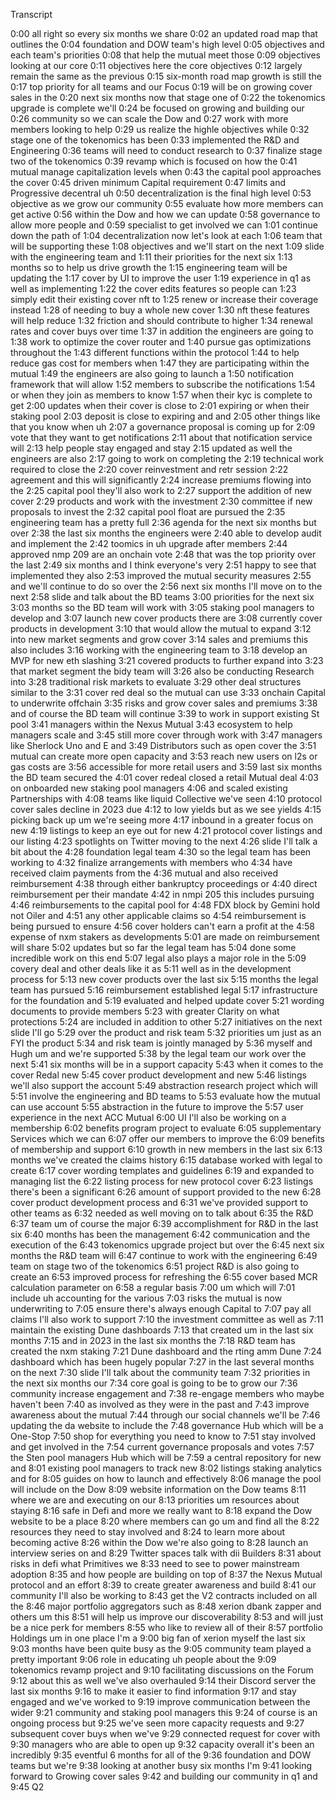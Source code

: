 Transcript


0:00
all right so every six months we share
0:02
an updated road map that outlines the
0:04
foundation and DOW team's high level
0:05
objectives and each team's priorities
0:08
that help the mutual meet those
0:09
objectives looking at our core
0:11
objectives here the core objectives
0:12
largely remain the same as the previous
0:15
six-month road map growth is still the
0:17
top priority for all teams and our Focus
0:19
will be on growing cover sales in the
0:20
next six months now that stage one of
0:22
the tokenomics upgrade is complete we'll
0:24
be focused on growing and building our
0:26
community so we can scale the Dow and
0:27
work with more members looking to help
0:29
us realize the highle objectives while
0:32
stage one of the tokenomics has been
0:33
implemented the R&D and Engineering
0:36
teams will need to conduct research to
0:37
finalize stage two of the tokenomics
0:39
revamp which is focused on how the
0:41
mutual manage capitalization levels when
0:43
the capital pool approaches the cover
0:45
driven minimum Capital requirement
0:47
limits and Progressive decentral uh
0:50
decentralization is the final high level
0:53
objective as we grow our community
0:55
evaluate how more members can get active
0:56
within the Dow and how we can update
0:58
governance to allow more people and
0:59
specialist to get involved we can
1:01
continue down the path of
1:04
decentralization now let's look at each
1:06
team that will be supporting these
1:08
objectives and we'll start on the next
1:09
slide with the engineering team and
1:11
their priorities for the next six
1:13
months so to help us drive growth the
1:15
engineering team will be updating the
1:17
cover by UI to improve the user
1:19
experience in q1 as well as implementing
1:22
the cover edits features so people can
1:23
simply edit their existing cover nft to
1:25
renew or increase their coverage instead
1:28
of needing to buy a whole new cover
1:30
nft these features will help reduce
1:32
friction and should contribute to higher
1:34
renewal rates and cover buys over time
1:37
in addition the engineers are going to
1:38
work to optimize the cover router and
1:40
pursue gas optimizations throughout the
1:43
different functions within the protocol
1:44
to help reduce gas cost for members when
1:47
they are participating within the mutual
1:49
the engineers are also going to launch a
1:50
notification framework that will allow
1:52
members to subscribe the notifications
1:54
or when they join as members to know
1:57
when their kyc is complete to get
2:00
updates when their cover is close to
2:01
expiring or when their staking pool
2:03
deposit is close to expiring and and
2:05
other things like that you know when uh
2:07
a governance proposal is coming up for
2:09
vote that they want to get notifications
2:11
about that notification service will
2:13
help people stay engaged and stay
2:15
updated as well the engineers are also
2:17
going to work on completing the
2:19
technical work required to close the
2:20
cover reinvestment and retr session
2:22
agreement and this will significantly
2:24
increase premiums flowing into the
2:25
capital pool they'll also work to
2:27
support the addition of new cover
2:29
products and work with the investment
2:30
committee if new proposals to invest the
2:32
capital pool float are pursued the
2:35
engineering team has a pretty full
2:36
agenda for the next six months but over
2:38
the last six months the engineers were
2:40
able to develop audit and implement the
2:42
toomics in uh upgrade after members
2:44
approved nmp 209 are an onchain vote
2:48
that was the top priority over the last
2:49
six months and I think everyone's very
2:51
happy to see that implemented they also
2:53
improved the mutual security measures
2:55
and we'll continue to do so over the
2:56
next six months I'll move on to the next
2:58
slide and talk about the BD teams
3:00
priorities for the next six
3:03
months so the BD team will work with
3:05
staking pool managers to develop and
3:07
launch new cover products there are
3:08
currently cover products in development
3:10
that would allow the mutual to expand
3:12
into new market segments and grow cover
3:14
sales and premiums this also includes
3:16
working with the engineering team to
3:18
develop an MVP for new eth slashing
3:21
covered products to further expand into
3:23
that market segment the bidy team will
3:26
also be conducting Research into
3:28
traditional risk markets to evaluate
3:29
other deal structures similar to the
3:31
cover red deal so the mutual can use
3:33
onchain Capital to underwrite offchain
3:35
risks and grow cover sales and premiums
3:38
and of course the BD team will continue
3:39
to work in support existing St pool
3:41
managers within the Nexus Mutual
3:43
ecosystem to help managers scale and
3:45
still more cover through work with
3:47
managers like Sherlock Uno and E and
3:49
Distributors such as open cover the
3:51
mutual can create more open capacity and
3:53
reach new users on l2s or gas costs are
3:56
accessible for more retail users and
3:59
last six months the BD team secured the
4:01
cover redeal closed a retail Mutual deal
4:03
on onboarded new staking pool managers
4:06
and scaled existing Partnerships with
4:08
teams like liquid Collective we've seen
4:10
protocol cover sales decline in 2023 due
4:12
to low yields but as we see yields
4:15
picking back up um we're seeing more
4:17
inbound in a greater focus on new
4:19
listings to keep an eye out for new
4:21
protocol cover listings and our listing
4:23
spotlights on Twitter moving to the next
4:26
slide I'll talk a bit about the
4:28
foundation legal team
4:30
so the legal team has been working to
4:32
finalize arrangements with members who
4:34
have received claim payments from the
4:36
mutual and also received reimbursement
4:38
through either bankruptcy proceedings or
4:40
direct reimbursement per their mandate
4:42
in nmpi 205 this includes pursuing
4:46
reimbursements to the capital pool for
4:48
FDX block by Gemini hold not Oiler and
4:51
any other applicable claims so
4:54
reimbursement is being pursued to ensure
4:56
cover holders can't earn a profit at the
4:58
expense of nxm stakers as developments
5:01
are made on reimbursement will share
5:02
updates but so far the legal team has
5:04
done some incredible work on this end
5:07
legal also plays a major role in the
5:09
covery deal and other deals like it as
5:11
well as in the development process for
5:13
new cover products over the last six
5:15
months the legal team has pursued
5:16
reimbursement established legal
5:17
infrastructure for the foundation and
5:19
evaluated and helped update cover
5:21
wording documents to provide members
5:23
with greater Clarity on what protections
5:24
are included in addition to other
5:27
initiatives on the next slide I'll go
5:29
over the product and risk team
5:32
priorities um just as an FYI the product
5:34
and risk team is jointly managed by
5:36
myself and Hugh um and we're supported
5:38
by the legal team our work over the next
5:41
six months will be in a support capacity
5:43
when it comes to the cover Redal new
5:45
cover product development and new
5:46
listings we'll also support the account
5:49
abstraction research project which will
5:51
involve the engineering and BD teams to
5:53
evaluate how the mutual can use account
5:55
abstraction in the future to improve the
5:57
user experience in the next ACC Mutual
6:00
UI I'll also be working on a membership
6:02
benefits program project to evaluate
6:05
supplementary Services which we can
6:07
offer our members to improve the
6:09
benefits of membership and support
6:10
growth in new members in the last six
6:13
months we've created the claims history
6:15
database worked with legal to create
6:17
cover wording templates and guidelines
6:19
and expanded to managing list the
6:22
listing process for new protocol cover
6:23
listings there's been a significant
6:26
amount of support provided to the new
6:28
cover product development process and
6:31
we've provided support to other teams as
6:32
needed as well moving on to talk about
6:35
the R&D
6:37
team um of course the major
6:39
accomplishment for R&D in the last six
6:40
months has been the management
6:42
communication and the execution of the
6:43
tokenomics upgrade project but over the
6:45
next six months the R&D team will
6:47
continue to work with the engineering
6:49
team on stage two of the tokenomics
6:51
project R&D is also going to create an
6:53
improved process for refreshing the
6:55
cover based MCR calculation parameter on
6:58
a regular basis
7:00
um which will
7:01
include uh accounting for the various
7:03
risks the mutual is now underwriting to
7:05
ensure there's always enough Capital to
7:07
pay all claims I'll also work to support
7:10
the investment committee as well as
7:11
maintain the existing Dune dashboards
7:13
that created um in the last six months
7:15
and in 2023 in the last six months the
7:18
R&D team has created the nxm staking
7:21
Dune dashboard and the rting amm Dune
7:24
dashboard which has been hugely popular
7:27
in the last several months on the next
7:30
slide I'll talk about the community team
7:32
priorities in the next six months our
7:34
core goal is going to be to grow our
7:36
community increase engagement and
7:38
re-engage members who maybe haven't been
7:40
as involved as they were in the past and
7:43
improve awareness about the mutual
7:44
through our social channels we'll be
7:46
updating the da website to include the
7:48
governance Hub which will be a One-Stop
7:50
shop for everything you need to know to
7:51
stay involved and get involved in the
7:54
current governance proposals and votes
7:57
the Sten pool managers Hub which will be
7:59
a central repository for new and
8:01
existing pool managers to track new
8:02
listings staking analytics and for
8:05
guides on how to launch and effectively
8:06
manage the pool will include on the Dow
8:09
website information on the Dow teams
8:11
where we are and executing on our
8:13
priorities um resources about staying
8:16
safe in Defi and more we really want to
8:18
expand the Dow website to be a place
8:20
where members can go um and find all the
8:22
resources they need to stay involved and
8:24
to learn more about becoming active
8:26
within the Dow we're also going to
8:28
launch an interview series on and
8:29
Twitter spaces talk with dii Builders
8:31
about risks in defi what Primitives we
8:33
need to see to power mainstream adoption
8:35
and how people are building on top of
8:37
the Nexus Mutual protocol and an effort
8:39
to create greater awareness and build
8:41
our community I'll also be working to
8:43
get the V2 contracts included on all the
8:46
major portfolio aggregators such as
8:48
xerion dbank zapper and others um this
8:51
will help us improve our discoverability
8:53
and will just be a nice perk for members
8:55
who like to review all of their
8:57
portfolio Holdings um in one place I'm a
9:00
big fan of xerion myself the last six
9:03
months have been quite busy as the
9:05
community team played a pretty important
9:06
role in educating uh people about the
9:09
tokenomics revamp project and
9:10
facilitating discussions on the Forum
9:12
about this as well we've also overhauled
9:14
their Discord server the last six months
9:16
to make it easier to find information
9:17
and stay engaged and we've worked to
9:19
improve communication between the wider
9:21
community and staking pool managers this
9:24
of course is an ongoing process but
9:25
we've seen more capacity requests and
9:27
subsequent cover buys when we've
9:29
connected request for cover with
9:30
managers who are able to open up
9:32
capacity overall it's been an incredibly
9:35
eventful 6 months for all of the
9:36
foundation and DOW teams but we're
9:38
looking at another busy six months I'm
9:41
looking forward to Growing cover sales
9:42
and building our community in q1 and
9:45
Q2